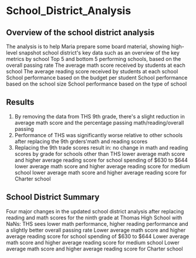 # School_District_Analysis

## Overview of the school district analysis
The analysis is to help Maria prepare some board material, showing high-level snapshot school district's key data such as 
an overview of the key metrics by school 
Top 5 and bottom 5 performing schools, based on the overall passing rate
The average math score received by students at each school
The average reading score received by students at each school
School performance based on the budget per student
School performance based on the school size 
School performance based on the type of school

## Results 

1. By removing the data from THS 9th grade, there's a slight reduction in average math score and the percentage passing math/reading/overall passing 
2. Performance of THS was significantly worse relative to other schools after replacing the 9th grders'math and reading scores 
3. Replacing the 9th trade scores result in: 
  no change in math and reading scores by grade for schools other than THS
  lower average math score and higher average reading score for school spending of $630 to $644
  lower average math score and higher average reading score for medium school 
  lower average math score and higher average reading score for Charter school

## School District Summary 

Four major changes in the updated school district analysis after replacing reading and math scores for the ninth grade at Thomas High School with NaNs:
THS sees lower math performance, higher reading performance and a slightly better overall passing rate
Lower average math score and higher average reading score for school spending of $630 to $644
Lower average math score and higher average reading score for medium school 
Lower average math score and higher average reading score for Charter school


